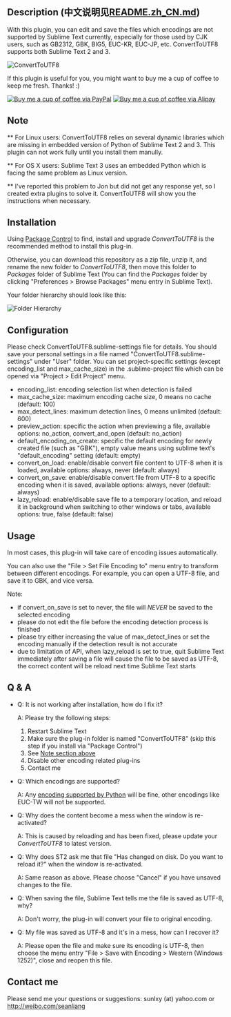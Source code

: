Description (中文说明见[README.zh_CN.md](https://github.com/seanliang/ConvertToUTF8/blob/master/README.zh_CN.md))
------------------
With this plugin, you can edit and save the files which encodings are not supported by Sublime Text currently, especially for those used by CJK users, such as GB2312, GBK, BIG5, EUC-KR, EUC-JP, etc. ConvertToUTF8 supports both Sublime Text 2 and 3.

![ConvertToUTF8](http://dl.dropbox.com/u/31937639/ConvertToUTF8/ConvertToUTF8.gif)

If this plugin is useful for you, you might want to buy me a cup of coffee to keep me fresh. Thanks! :)

[![Buy me a cup of coffee via PayPal](https://www.paypalobjects.com/en_US/i/btn/btn_donate_LG.gif)](https://www.paypal.com/cgi-bin/webscr?cmd=_donations&business=GP6Y25N7Q9E26&lc=US&item_name=Buy%20me%20a%20cup%20of%20coffee&item_number=ConvertToUTF8&no_note=0&currency_code=USD&bn=PP%2dDonationsBF%3abtn_donate_LG%2egif%3aNonHostedGuest)
[![Buy me a cup of coffee via Alipay](http://dl.dropbox.com/u/31937639/alipay.png)](https://me.alipay.com/seanliang)

Note
------------------
** For Linux users: ConvertToUTF8 relies on several dynamic libraries which are missing in embedded version of Python of Sublime Text 2 and 3. This plugin can not work fully until you install them manully.

** For OS X users: Sublime Text 3 uses an embedded Python which is facing the same problem as Linux version.

** I've reported this problem to Jon but did not get any response yet, so I created extra plugins to solve it. ConvertToUTF8 will show you the instructions when necessary.

Installation
------------------
Using [Package Control](http://wbond.net/sublime_packages/package_control) to find, install and upgrade *ConvertToUTF8* is the recommended method to install this plug-in.

Otherwise, you can download this repository as a zip file, unzip it, and rename the new folder to *ConvertToUTF8*, then move this folder to *Packages* folder of Sublime Text (You can find the *Packages* folder by clicking "Preferences > Browse Packages" menu entry in Sublime Text).

Your folder hierarchy should look like this:

![Folder Hierarchy](http://dl.dropbox.com/u/31937639/ConvertToUTF8/hierarchy.png)

Configuration
------------------
Please check ConvertToUTF8.sublime-settings file for details. You should save your personal settings in a file named "ConvertToUTF8.sublime-settings" under "User" folder. You can set project-specific settings (except encoding_list and max_cache_size) in the .sublime-project file which can be opened via "Project > Edit Project" menu.

* encoding_list: encoding selection list when detection is failed
* max_cache_size: maximum encoding cache size, 0 means no cache (default: 100)
* max_detect_lines: maximum detection lines, 0 means unlimited (default: 600)
* preview_action: specific the action when previewing a file, available options: no_action, convert_and_open (default: no_action)
* default_encoding_on_create: specific the default encoding for newly created file (such as "GBK"), empty value means using sublime text's "default_encoding" setting (default: empty)
* convert_on_load: enable/disable convert file content to UTF-8 when it is loaded, available options: always, never (default: always)
* convert_on_save: enable/disable convert file from UTF-8 to a specific encoding when it is saved, available options: always, never (default: always)
* lazy_reload: enable/disable save file to a temporary location, and reload it in background when switching to other windows or tabs, available options: true, false (default: false)

Usage
------------------
In most cases, this plug-in will take care of encoding issues automatically.

You can also use the "File > Set File Encoding to" menu entry to transform between different encodings. For example, you can open a UTF-8 file, and save it to GBK, and vice versa.

Note:
* if convert_on_save is set to never, the file will *NEVER* be saved to the selected encoding
* please do not edit the file before the encoding detection process is finished
* please try either increasing the value of max_detect_lines or set the encoding manually if the detection result is not accurate
* due to limitation of API, when lazy_reload is set to true, quit Sublime Text immediately after saving a file will cause the file to be saved as UTF-8, the correct content will be reload next time Sublime Text starts


Q & A
------------------
* Q: It is not working after installation, how do I fix it?

  A: Please try the following steps:
  1. Restart Sublime Text
  2. Make sure the plug-in folder is named "ConvertToUTF8" (skip this step if you install via "Package Control")
  3. See [Note section above](#note)
  4. Disable other encoding related plug-ins
  5. Contact me

* Q: Which encodings are supported?

  A: Any [encoding supported by Python](http://docs.python.org/library/codecs.html#standard-encodings) will be fine, other encodings like EUC-TW will not be supported.

* Q: Why does the content become a mess when the window is re-activated?

  A: This is caused by reloading and has been fixed, please update your *ConvertToUTF8* to latest version.

* Q: Why does ST2 ask me that file "Has changed on disk. Do you want to reload it?" when the window is re-activated.

  A: Same reason as above. Please choose "Cancel" if you have unsaved changes to the file.

* Q: When saving the file, Sublime Text tells me the file is saved as UTF-8, why?

  A: Don't worry, the plug-in will convert your file to original encoding.

* Q: My file was saved as UTF-8 and it's in a mess, how can I recover it?

  A: Please open the file and make sure its encoding is UTF-8, then choose the menu entry "File > Save with Encoding > Western (Windows 1252)", close and reopen this file.

Contact me
------------------
Please send me your questions or suggestions: sunlxy (at) yahoo.com or http://weibo.com/seanliang

